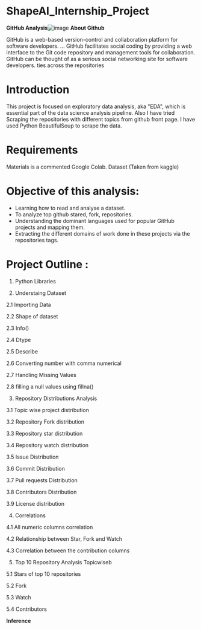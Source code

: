 # ShapeAI_Internship_Project
**GitHub Analysis**![image](https://user-images.githubusercontent.com/84913669/133402479-11e35f33-d29a-4337-a774-0f1873e48f12.png)
**About Github**

GitHub is a web-based version-control and collaboration platform for software developers. ... GitHub facilitates social coding by providing a web interface to the Git code repository and management tools for collaboration. GitHub can be thought of as a serious social networking site for software developers.
ties across the repositories
# **Introduction**
This project is focused on exploratory data analysis, aka "EDA", which is essential part of the data science analysis pipeline. Also I have tried Scraping the repositories with different topics from github front page. I have used Python BeautifulSoup to scrape the data.

# **Requirements**
Materials is a commented Google Colab.
Dataset (Taken from kaggle)

# **Objective of this analysis:**

  - Learning how to read and analyse a dataset.
  - To analyze top github stared, fork, repositories.
  - Understanding the dominant languages used for popular GitHub projects and mapping them.
  - Extracting the different domains of work done in these projects via the repositories tags.

# **Project Outline :**

1) Python Libraries

2) Understaing Dataset

  2.1 Importing Data
  
  2.2 Shape of dataset
  
  2.3 Info()
  
  2.4 Dtype
  
  2.5 Describe
  
  2.6 Converting number with comma numerical
  
  2.7 Handling Missing Values
  
  2.8 filling a null values using fillna()
 
 
 3) Repository Distributions Analysis
 
   3.1 Topic wise project distribution
   
   3.2 Repository Fork distribution
   
   3.3 Repository star distribution
   
   3.4 Repository watch distribution
   
   3.5 Issue Distribution
   
   3.6 Commit Distribution
   
   3.7 Pull requests Distribution
   
   3.8 Contributors Distribution
   
   3.9 License distribution
   
   
 4) Correlations

   4.1 All numeric columns correlation
   
   4.2 Relationship between Star, Fork and Watch
   
   4.3 Correlation between the contribution columns
   
 
 5) Top 10 Repository Analysis Topicwiseb

   5.1 Stars of top 10 repositories
   
   5.2 Fork 
   
   5.3 Watch
   
   5.4 Contributors
 
 
**Inference**
